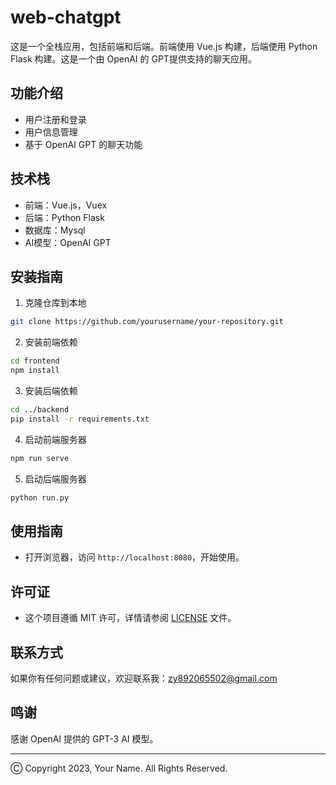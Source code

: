 # web-chatgpt

这是一个全栈应用，包括前端和后端。前端使用 Vue.js 构建，后端使用 Python Flask 构建。这是一个由 OpenAI 的 GPT提供支持的聊天应用。

## 功能介绍

- 用户注册和登录
- 用户信息管理
- 基于 OpenAI GPT 的聊天功能

## 技术栈

- 前端：Vue.js，Vuex
- 后端：Python Flask
- 数据库：Mysql
- AI模型：OpenAI GPT

## 安装指南

1. 克隆仓库到本地

```bash
git clone https://github.com/yourusername/your-repository.git
```

2. 安装前端依赖

```bash
cd frontend
npm install
```

3. 安装后端依赖

```bash
cd ../backend
pip install -r requirements.txt
```

4. 启动前端服务器

```bash
npm run serve
```

5. 启动后端服务器

```bash
python run.py
```

## 使用指南

- 打开浏览器，访问 `http://localhost:8080`，开始使用。

## 许可证

- 这个项目遵循 MIT 许可，详情请参阅 [LICENSE](LICENSE) 文件。


## 联系方式

如果你有任何问题或建议，欢迎联系我：zy892065502@gmail.com

## 鸣谢

感谢 OpenAI 提供的 GPT-3 AI 模型。

---

Ⓒ Copyright 2023, Your Name. All Rights Reserved.
